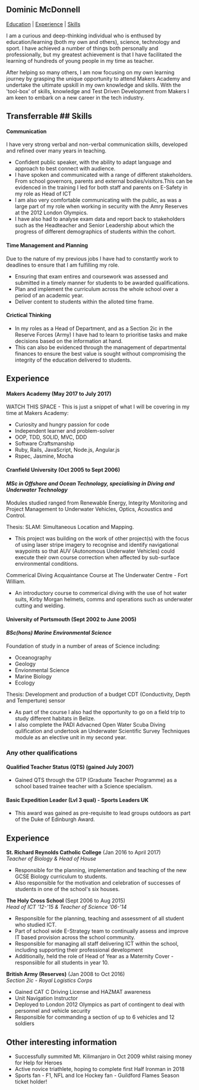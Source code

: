 ## Dominic McDonnell
[Education](#education) | [Experience](#experience) | [Skills](#skills)

I am a curious and deep-thinking individual who is enthused by education/learning (both my own and others), science, technology and sport. I have achieved a number of things both personally and professionally, but my greatest achievement is that I have facilitated the learning of hundreds of young people in my time as teacher.

After helping so many others, I am now focusing on my own learning journey by grasping the unique opportunity to attend Makers Academy and undertake the ultimate upskill in my own knowledge and skills. With the 'tool-box' of skills, knowledge and Test Driven Development from Makers I am keen to embark on a new career in the tech industry.

## Transferrable ## Skills

#### Communication

I have very strong verbal and non-verbal communication skills, developed and refined over many years in teaching.

- Confident public speaker, with the ability to adapt language and approach to best connect with audience.
- I have spoken and communicated with a range of different stakeholders. From school governors, parents and external bodies/visitors.This can be evidenced in the training I led for both staff and parents on E-Safety in my role as Head of ICT
- I am also very comfortable communicating with the public, as was a large part of my role when working in security with the Amry Reserves at the 2012 London Olympics.
- I have also had to analyse exam data and report back to stakeholders such as the Headteacher and Senior Leadership about which the progress of different demographics of students within the cohort.

#### Time Management and Planning

Due to the nature of my previous jobs I have had to constantly work to deadlines to ensure that I am fulfilling my role.

- Ensuring that exam entires and coursework was assessed and submitted in a timely manner for students to be awarded qualifications.
- Plan and implement the curriculum across the whole school over a period of an academic year.
- Deliver content to students within the alloted time frame.

#### Crictical Thinking

- In my roles as a Head of Department, and as a Section 2ic in the Reserve Forces (Army) I have had to learn to prioritise tasks and make decisions based on the information at hand.
- This can also be evidenced through the management of departmental finances to ensure the best value is sought without compromising the integrity of the education delivered to students.

## Experience

#### Makers Academy (May 2017 to July 2017)

WATCH THIS SPACE - This is just a snippet of what I will be covering in my time at Makers Academy:
- Curiosity and hungry passion for code
- Independent learner and problem-solver
- OOP, TDD, SOLID, MVC, DDD
- Software Craftsmanship
- Ruby, Rails, JavaScript, Node.js, Angular.js
- Rspec, Jasmine, Mocha

#### Cranfield University (Oct 2005 to Sept 2006)
#### *MSc in Offshore and Ocean Technology, specialising in Diving and Underwater Technology*

Modules studied ranged from Renewable Energy, Integrity Monitoring and Project Management to Underwater Vehicles, Optics, Acoustics and Control.

Thesis: SLAM: Simultaneous Location and Mapping.
  - This project was building on the work of other project(s) with the focus of using laser stripe imagery to recognise and identify navigational waypoints so that AUV (Autonomous Underwater Vehicles) could execute their own course correction when affected by sub-surface environmental conditions.

Commerical Diving Acquaintance Course at The Underwater Centre - Fort William.
  - An introductory course to commerical diving with the use of hot water suits, Kirby Morgan helmets, comms and operations such as underwater cutting and welding.


#### University of Portsmouth (Sept 2002 to June 2005)
#### *BSc(hons) Marine Environmental Science*

Foundation of study in a number of areas of Science including:
  * Oceanography
  * Geology
  * Envionmental Science
  * Marine Biology
  * Ecology

Thesis: Development and production of a budget CDT (Conductivity, Depth and Temperture) sensor
- As part of the course I also had the opportunity to go on a field trip to study different habitats in Belize.
- I also complete the PADI Advacned Open Water Scuba Diving qulification and undertook an Underwater Scientific Survey Techniques module as an elective unit in my second year.

### Any other qualifications

#### Qualified Teacher Status (QTS) (gained July 2007)
- Gained QTS through the GTP (Graduate Teacher Programme) as a school based trainee teacher with a Science specialism.

#### Basic Expedition Leader (Lvl 3 qual) - Sports Leaders UK
- This award was gained as pre-requisite to lead groups outdoors as part of the Duke of Edinburgh Award.

## Experience

**St. Richard Reynolds Catholic College** (Jan 2016 to April 2017)    
*Teacher of Biology & Head of House*
- Responsible for the planning, implementation and teaching of the new GCSE Biology curriculum to students.
- Also responsible for the motivation and celebration of successes of students in one of the school's six houses.

**The Holy Cross School** (Sept 2006 to Aug 2015)   
*Head of ICT '12-'15 & Teacher of Science '06-'14*  
- Responsible for the planning, teaching and assessment of all student who studied ICT.
- Part of school wide E-Strategy team to continually assess and improve IT based provision across the school community.
- Responsible for managing all staff delivering ICT within the school, including supporting their professional development
- Additionally, held the role of Head of Year as a Maternity Cover - responsiible for all students in year 10.

**British Army (Reserves)** (Jan 2008 to Oct 2016)   
*Section 2ic - Royal Logistics Corps*
- Gained CAT C Driving License and HAZMAT awareness
- Unit Navigation Instructor
- Deployed to London 2012 Olympics as part of contingent to deal with personnel and vehicle security
- Responsible for commanding a section of up to 6 vehicles and 12 soldiers

## Other interesting information
- Successfully summited Mt. Kilimanjaro in Oct 2009 whilst raising money for Help for Heroes
- Active novice triathlete, hoping to complete first Half Ironman in 2018
- Sports fan - F1, NFL and Ice Hockey fan - Guildford Flames Season ticket holder!
